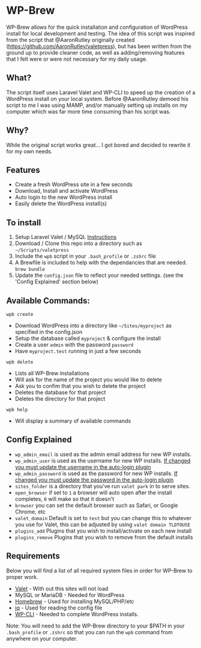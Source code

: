 # WP-Brew

WP-Brew allows for the quick installation and configuration of WordPress install for local development and testing. The idea of this script was inspired from the script that @AaronRutley originally created (https://github.com/AaronRutley/valetpress), but has been written from the ground up to provide cleaner code, as well as adding/removing features that I felt were or were not necessary for my daily usage.

## What?

The script itself uses Laravel Valet and WP-CLI to speed up the creation of a WordPress install on your local system.  Before @AaronRutley demoed his script to me I was using MAMP, and/or manually setting up installs on my computer which was far more time consuming than his script was.

## Why?

While the original script works great… I got bored and decided to rewrite it for my own needs.

## Features

- Create a fresh WordPress site in a few seconds
- Download, Install and activate WordPress
- Auto login to the new WordPress install
- Easily delete the WordPress install(s)

## To install
1. Setup Laravel Valet / MySQL [Instructions](https://laravel.com/docs/5.6/valet#installation)
2. Download / Clone this repo into a directory such as `~/Scripts/valetpress`
3. Include the `wpb` script in your `.bash_profile` or `.zshrc` file
4. A Brewfile is included to help with the dependancies that are needed. `brew bundle`
5. Update the `config.json` file to reflect your needed settings. (see the 'Config Explained' section below)

## Available Commands:

`wpb create`

- Download WordPress into a directory like `~/Sites/myproject` as specified in the config.json
- Setup the database called `myproject` & configure the install
- Create a user `admin` with the password `password`
- Have `myproject.test` running in just a few seconds

`wpb delete`

- Lists all WP-Brew installations
- Will ask for the name of the project you would like to delete
- Ask you to confim that you wish to delete the project
- Deletes the database for that project
- Deletes the directory for that project

`wpb help`

- Will display a summary of available commands

## Config Explained
 - `wp_admin_email` is used as the admin email address for new WP installs.
 - `wp_admin_user` is used as the username for new WP installs. [If changed you must update the username in the auto-login plugin](https://github.com/sdenike/valetpress/blob/master/plugins/auto-login/auto-login.php#L18)
 - `wp_admin_password` is used as the password for new WP installs. [If changed you must update the password in the auto-login plugin](https://github.com/sdenike/valetpress/blob/master/plugins/auto-login/auto-login.php#L19)
 - `sites_folder` is a directory that you've run `valet park` in to serve sites.
 - `open_browser` if set to `1` a browser will auto open after the install completes, `0` will make so that it doesn't
 - `browser` you can set the default browser such as Safari, or Google Chrome, etc
 - `valet_domain` Default is set to `test` but you can change this to whatever you use for Valet, this can be adjusted by using `valet domain TLDTOUSE`
 - `plugins_add` Plugins that you wish to install/activate on each new install
 - `plugins_remove` Plugins that you wish to remove from the default installs

## Requirements

Below you will find a list of all required system files in order for WP-Brew to proper work.

- [Valet](https://laravel.com/docs/5.2/valet) - With out this sites will not load
- MySQL or MariaDB - Needed for WordPress
- [Homebrew](https://brew.sh) - Used for installing MySQL/PHP/etc
- [jq](https://stedolan.github.io/jq/) - Used for reading the config file
- [WP-CLI](https://wp-cli.org/) - Needed to complete WordPress installs.

Note: You will need to add the WP-Brew directory to your $PATH in your `.bash_profile` or `.zshrc` so that you can run the `wpb` command from anywhere on your computer.
